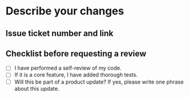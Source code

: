 # Describe your changes

## Issue ticket number and link

## Checklist before requesting a review

- [ ] I have performed a self-review of my code.
- [ ] If it is a core feature, I have added thorough tests.
- [ ] Will this be part of a product update? If yes, please write one phrase
      about this update.
